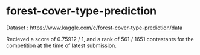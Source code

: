 # forest-cover-type-prediction
Dataset : https://www.kaggle.com/c/forest-cover-type-prediction/data

Recieved a score of 0.75912 / 1, and a rank of 561 / 1651 contestants for the competition at the time of latest submission. 
